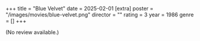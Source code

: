 +++
title = "Blue Velvet"
date = 2025-02-01
[extra]
poster = "/images/movies/blue-velvet.png"
director = ""
rating = 3
year = 1986
genre = []
+++

(No review available.)
